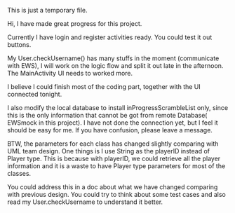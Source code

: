 This is just a temporary file.

Hi, I have made great progress for this project.

Currently I have login and register activities ready. You could test it out buttons.

My User.checkUsername() has many stuffs in the moment (communicate with EWS), I will work on the logic flow and split it out late in the afternoon. The MainActivity UI needs to worked more.


I believe  I could finish most of the coding part, together with the UI connected tonight.


I also modify the local database to install inProgressScrambleList only, since this is the only information that cannot be got from remote Database( EWSmock in this project). I have not done the connection yet, but I feel it should be easy for me. If you have confusion, please leave a message.


BTW, the parameters for each class has changed slightly comparing with UML team design. One things is I use String as the playerID instead of Player type. This is because with playerID, we could retrieve all the player information and it is a waste to have Player type parameters for most of the classes.

You could address this in a doc about what we have changed comparing with previous design.
You could try to think about some test cases and also read my User.checkUsername to understand it better.
